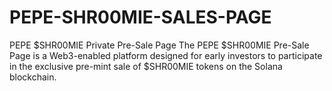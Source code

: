 # PEPE-SHR00MIE-SALES-PAGE
PEPE $SHR00MIE Private Pre-Sale Page The PEPE $SHR00MIE Pre-Sale Page is a Web3-enabled platform designed for early investors to participate in the exclusive pre-mint sale of $SHR00MIE tokens on the Solana blockchain.
